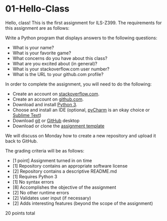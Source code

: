# 01-Hello-Class

Hello, class! This is the first assignment for ILS-Z399. The requirements for this assignment are as follows:

Write a Python program that displays answers to the following questions:

* What is your name?
* What is your favorite game?
* What concerns do you have about this class?
* What are you excited about (in general)?
* What is your stackoverflow.com user number?
* What is the URL to your github.com profile?

In order to complete the assignment, you will need to do the following:

* Create an account on [stackoverflow.com](https://stackoverflow.com).
* Create an account on [github.com](https://github.com).
* Download and install [Python 3](https://www.python.org/downloads/).
* Choose and install an IDE (optional, [pyCharm](https://www.jetbrains.com/pycharm/) is an okay choice or [Sublime Text](http://www.sublimetext.com/))
* Download [git](https://git-scm.com/downloads) or [GitHub](https://desktop.github.com/) desktop
* Download or clone the [assignment template](https://github.com/ILS-Z399/01-Hello-Class)

We will discuss on Monday how to create a new repository and upload it back to GitHub.

The grading criteria will be as follows:

* [1 point] Assignment turned in on time
* [1] Repository contains an appropriate software license
* [2] Repository contains a descriptive README.md
* [1] Requires Python 3
* [1] No syntax errors
* [8] Accomplishes the objective of the assignment
* [2] No other runtime errors
* [2] Validates user input (if necessary)
* [2] Adds interesting features (beyond the scope of the assignment)

20 points total